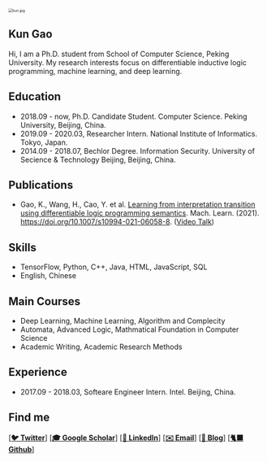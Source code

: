 <img src="https://s2.loli.net/2021/12/05/5QvnAriPUWblG9S.jpg" alt="kun.jpg" style="zoom:50%;" class="center"/>


## Kun Gao

Hi, I am a Ph.D. student from School of Computer Science, Peking University. My research interests focus on differentiable inductive logic programming, machine learning, and deep learning.


## Education

- 2018.09 - now, Ph.D. Candidate Student. Computer Science. Peking University, Beijing, China. 
- 2019.09 - 2020.03, Researcher Intern. National Institute of Informatics. Tokyo, Japan.
- 2014.09 - 2018.07, Bechlor Degree. Information Security. University of Secience & Technology Beijing, Beijing, China. 

## Publications 

- Gao, K., Wang, H., Cao, Y. et al. [Learning from interpretation transition using differentiable logic programming semantics](https://link.springer.com/article/10.1007/s10994-021-06058-8). Mach. Learn. (2021). https://doi.org/10.1007/s10994-021-06058-8.  ([Video Talk](https://www.youtube.com/watch?v=M_65WZBkLAQ&t=89s))

## Skills

- TensorFlow, Python, C++, Java, HTML, JavaScript, SQL
- English, Chinese

## Main Courses
- Deep Learning, Machine Learning, Algorithm and Complecity
- Automata, Advanced Logic, Mathmatical Foundation in Computer Science
- Academic Writing, Academic Research Methods

## Experience
- 2017.09 - 2018.03, Softeare Engineer Intern. Intel. Beijing, China.  

## Find me

[**[🐦 Twitter](https://twitter.com/kwin_gao)**]  [**[🎓 Google Scholar](https://scholar.google.co.uk/citations?user=9rKaxo0AAAAJ&hl=en&oi=sra)**] [**[🧳 LinkedIn](https://www.linkedin.com/in/kun-gao-298b7084/)**]   [**[✉️ Email](mailto:kungao@pku.edu.cn)**]  [**[📝 Blog](https://kwinhoney.github.io)**]  [**[🐈‍⬛ Github](https://github.com/kwinHoney)**]

